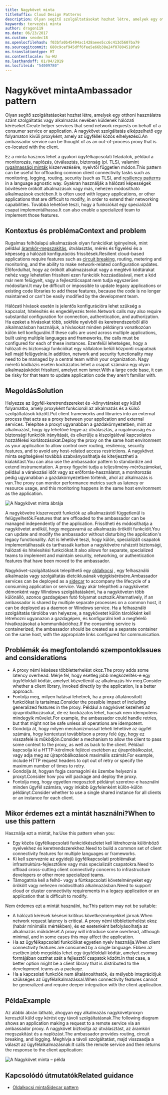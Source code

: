 ```yaml
---
title: Nagykövet minta
titleSuffix: Cloud Design Patterns
description: Olyan segítő szolgáltatásokat hozhat létre, amelyek egy otthoni használatra szánt szolgáltatás vagy alkalmazás nevében küldenek hálózati kéréseket.
keywords: tervezési minta
author: dragon119
ms.date: 06/23/2017
ms.custom: seodec18
ms.openlocfilehash: f03bfa0b45494ac1428aeee5cc6c413d5607ba79
ms.sourcegitcommit: 680c9cef945dff6fee5e66b38e24f07804510fa9
ms.translationtype: MT
ms.contentlocale: hu-HU
ms.lasthandoff: 01/04/2019
ms.locfileid: "54009780"
---
```

# <a name="ambassador-pattern"></a><span data-ttu-id="f77d1-104">Nagykövet minta</span><span class="sxs-lookup"><span data-stu-id="f77d1-104">Ambassador pattern</span></span>

<span data-ttu-id="f77d1-105">Olyan segítő szolgáltatásokat hozhat létre, amelyek egy otthoni használatra szánt szolgáltatás vagy alkalmazás nevében küldenek hálózati kéréseket.</span><span class="sxs-lookup"><span data-stu-id="f77d1-105">Create helper services that send network requests on behalf of a consumer service or application.</span></span> <span data-ttu-id="f77d1-106">A nagykövet szolgáltatás elképzelhető egy folyamaton kívüli proxyként, amely az ügyféllel közös elhelyezésű.</span><span class="sxs-lookup"><span data-stu-id="f77d1-106">An ambassador service can be thought of as an out-of-process proxy that is co-located with the client.</span></span>

<span data-ttu-id="f77d1-107">Ez a minta hasznos lehet a gyakori ügyfélkapcsolati feladatok, például a monitorozás, naplózás, útválasztás, biztonság (pl. TLS), valamint [rugalmassági minták][resiliency-patterns] kiszervezésére, nyelvtől független módon.</span><span class="sxs-lookup"><span data-stu-id="f77d1-107">This pattern can be useful for offloading common client connectivity tasks such as monitoring, logging, routing, security (such as TLS), and [resiliency patterns][resiliency-patterns] in a language agnostic way.</span></span> <span data-ttu-id="f77d1-108">Gyakran használják a hálózati képességek bővítésére örökölt alkalmazások vagy más, nehezen módosítható alkalmazások esetében.</span><span class="sxs-lookup"><span data-stu-id="f77d1-108">It is often used with legacy applications, or other applications that are difficult to modify, in order to extend their networking capabilities.</span></span> <span data-ttu-id="f77d1-109">Továbbá lehetővé teszi, hogy a funkciókat egy specializált csapat implementálhassa.</span><span class="sxs-lookup"><span data-stu-id="f77d1-109">It can also enable a specialized team to implement those features.</span></span>

## <a name="context-and-problem"></a><span data-ttu-id="f77d1-110">Kontextus és probléma</span><span class="sxs-lookup"><span data-stu-id="f77d1-110">Context and problem</span></span>

<span data-ttu-id="f77d1-111">Rugalmas felhőalapú alkalmazások olyan funkciókat igényelnek, mint például [áramkör-megszakítás](./circuit-breaker.md), útválasztás, mérés és figyelési és a képesség a hálózati konfigurációs frissítések.</span><span class="sxs-lookup"><span data-stu-id="f77d1-111">Resilient cloud-based applications require features such as [circuit breaking](./circuit-breaker.md), routing, metering and monitoring, and the ability to make network-related configuration updates.</span></span> <span data-ttu-id="f77d1-112">Előfordulhat, hogy az örökölt alkalmazásokat vagy a meglévő kódtárakat nehéz vagy lehetetlen frissíteni ezen funkciók hozzáadásával, mert a kód már nem felügyelt, vagy a fejlesztőcsapat nem tudja egyszerűen módosítani.</span><span class="sxs-lookup"><span data-stu-id="f77d1-112">It may be difficult or impossible to update legacy applications or existing code libraries to add these features, because the code is no longer maintained or can't be easily modified by the development team.</span></span>

<span data-ttu-id="f77d1-113">Hálózati hívások esetén is jelentős konfigurációra lehet szükség a kapcsolat, hitelesítés és engedélyezés terén.</span><span class="sxs-lookup"><span data-stu-id="f77d1-113">Network calls may also require substantial configuration for connection, authentication, and authorization.</span></span> <span data-ttu-id="f77d1-114">Ha ezeket a hívásokat több, sokféle nyelvből és keretrendszerből álló alkalmazásban használjuk, a hívásokat minden példányra vonatkozóan külön kell konfigurálni.</span><span class="sxs-lookup"><span data-stu-id="f77d1-114">If these calls are used across multiple applications, built using multiple languages and frameworks, the calls must be configured for each of these instances.</span></span> <span data-ttu-id="f77d1-115">Ezenfelül lehetséges, hogy a hálózati és biztonsági funkciókat egy vállalaton belüli központi csapatnak kell majd felügyelnie.</span><span class="sxs-lookup"><span data-stu-id="f77d1-115">In addition, network and security functionality may need to be managed by a central team within your organization.</span></span> <span data-ttu-id="f77d1-116">Nagy méretű kódbázis esetén kockázatos lehet a csapat számára egy olyan alkalmazáskódot frissíteni, amelyet nem ismer.</span><span class="sxs-lookup"><span data-stu-id="f77d1-116">With a large code base, it can be risky for that team to update application code they aren't familiar with.</span></span>

## <a name="solution"></a><span data-ttu-id="f77d1-117">Megoldás</span><span class="sxs-lookup"><span data-stu-id="f77d1-117">Solution</span></span>

<span data-ttu-id="f77d1-118">Helyezze az ügyfél-keretrendszereket és -könyvtárakat egy külső folyamatba, amely proxyként funkcionál az alkalmazás és a külső szolgáltatások között.</span><span class="sxs-lookup"><span data-stu-id="f77d1-118">Put client frameworks and libraries into an external process that acts as a proxy between your application and external services.</span></span> <span data-ttu-id="f77d1-119">Telepítse a proxyt ugyanabban a gazdakörnyezetben, mint az alkalmazást, hogy így lehetővé tegye az útválasztás, a rugalmasság és a biztonsági funkciók irányítását, és elkerülje a kiszolgálóval kapcsolatos hozzáférési korlátozásokat.</span><span class="sxs-lookup"><span data-stu-id="f77d1-119">Deploy the proxy on the same host environment as your application to allow control over routing, resiliency, security features, and to avoid any host-related access restrictions.</span></span> <span data-ttu-id="f77d1-120">A nagykövet minta segítségével továbbá szabványosíthatja és kiterjesztheti a kialakítást.</span><span class="sxs-lookup"><span data-stu-id="f77d1-120">You can also use the ambassador pattern to standardize and extend instrumentation.</span></span> <span data-ttu-id="f77d1-121">A proxy figyelni tudja a teljesítmény-mérőszámokat, például a várakozási időt vagy az erőforrás-használatot, a monitorozás pedig ugyanabban a gazdakörnyezetben történik, ahol az alkalmazás is van.</span><span class="sxs-lookup"><span data-stu-id="f77d1-121">The proxy can monitor performance metrics such as latency or resource usage, and this monitoring happens in the same host environment as the application.</span></span>

![A Nagykövet minta ábrája](./_images/ambassador.png)

<span data-ttu-id="f77d1-123">A nagykövetre kiszervezett funkciók az alkalmazástól függetlenül is felügyelhetők.</span><span class="sxs-lookup"><span data-stu-id="f77d1-123">Features that are offloaded to the ambassador can be managed independently of the application.</span></span> <span data-ttu-id="f77d1-124">Frissítheti és módosíthatja a nagykövetet anélkül, hogy megzavarná az alkalmazás örökölt funkcióit.</span><span class="sxs-lookup"><span data-stu-id="f77d1-124">You can update and modify the ambassador without disturbing the application's legacy functionality.</span></span> <span data-ttu-id="f77d1-125">Azt is lehetővé teszi, hogy külön, specializált csapatok implementálhassák és tarthassák karban a nagykövetre ruházott biztonsági, hálózati és hitelesítési funkciókat.</span><span class="sxs-lookup"><span data-stu-id="f77d1-125">It also allows for separate, specialized teams to implement and maintain security, networking, or authentication features that have been moved to the ambassador.</span></span>

<span data-ttu-id="f77d1-126">Nagykövet-szolgáltatások telepíthető egy [oldalkocsi](./sidecar.md) , egy felhasználó alkalmazás vagy szolgáltatás életciklusának végigkísérésére.</span><span class="sxs-lookup"><span data-stu-id="f77d1-126">Ambassador services can be deployed as a [sidecar](./sidecar.md) to accompany the lifecycle of a consuming application or service.</span></span> <span data-ttu-id="f77d1-127">Vagy akár telepítheti a nagykövetet démonként vagy Windows szolgáltatásként, ha a nagyköveten több különálló, azonos gazdagépen futó folyamat osztozik.</span><span class="sxs-lookup"><span data-stu-id="f77d1-127">Alternatively, if an ambassador is shared by multiple separate processes on a common host, it can be deployed as a daemon or Windows service.</span></span> <span data-ttu-id="f77d1-128">Ha a felhasználó szolgáltatás tárolóba van helyezve, a nagykövetet külön tárolóként kell létrehozni ugyanazon a gazdagépen, és konfigurálni kell a megfelelő hivatkozásokat a kommunikációhoz.</span><span class="sxs-lookup"><span data-stu-id="f77d1-128">If the consuming service is containerized, the ambassador should be created as a separate container on the same host, with the appropriate links configured for communication.</span></span>

## <a name="issues-and-considerations"></a><span data-ttu-id="f77d1-129">Problémák és megfontolandó szempontok</span><span class="sxs-lookup"><span data-stu-id="f77d1-129">Issues and considerations</span></span>

- <span data-ttu-id="f77d1-130">A proxy némi késéses többletterhelést okoz.</span><span class="sxs-lookup"><span data-stu-id="f77d1-130">The proxy adds some latency overhead.</span></span> <span data-ttu-id="f77d1-131">Mérje fel, hogy esetleg jobb megközelítés-e egy ügyféloldali kódtár, amelyet közvetlenül az alkalmazás hív meg.</span><span class="sxs-lookup"><span data-stu-id="f77d1-131">Consider whether a client library, invoked directly by the application, is a better approach.</span></span>
- <span data-ttu-id="f77d1-132">Fontolja meg, milyen hatásai lehetnek, ha a proxy általánosított funkciókat is tartalmaz.</span><span class="sxs-lookup"><span data-stu-id="f77d1-132">Consider the possible impact of including generalized features in the proxy.</span></span> <span data-ttu-id="f77d1-133">Például a nagykövet kezelheti az újrapróbálkozásokat, de ez kockázatos lehet, hacsak nem idempotens mindegyik művelet.</span><span class="sxs-lookup"><span data-stu-id="f77d1-133">For example, the ambassador could handle retries, but that might not be safe unless all operations are idempotent.</span></span>
- <span data-ttu-id="f77d1-134">Gondolja át, hogy milyen mechanizmussal teheti lehetővé az ügyfél számára, hogy kontextust továbbítson a proxy felé úgy, hogy ez visszafelé is működjön.</span><span class="sxs-lookup"><span data-stu-id="f77d1-134">Consider a mechanism to allow the client to pass some context to the proxy, as well as back to the client.</span></span> <span data-ttu-id="f77d1-135">Például kapcsolja ki a HTTP-kérelmek fejlécei esetében az újrapróbálkozást, vagy adja meg az újrapróbálkozások maximális számát.</span><span class="sxs-lookup"><span data-stu-id="f77d1-135">For example, include HTTP request headers to opt out of retry or specify the maximum number of times to retry.</span></span>
- <span data-ttu-id="f77d1-136">Gondolja át, hogyan fogja csomagolni és üzembe helyezni a proxyt.</span><span class="sxs-lookup"><span data-stu-id="f77d1-136">Consider how you will package and deploy the proxy.</span></span>
- <span data-ttu-id="f77d1-137">Fontolja meg, hogy egyetlen megosztott példányt szeretne-e használni minden ügyfél számára, vagy inkább ügyfelenként külön-külön példányt.</span><span class="sxs-lookup"><span data-stu-id="f77d1-137">Consider whether to use a single shared instance for all clients or an instance for each client.</span></span>

## <a name="when-to-use-this-pattern"></a><span data-ttu-id="f77d1-138">Mikor érdemes ezt a mintát használni?</span><span class="sxs-lookup"><span data-stu-id="f77d1-138">When to use this pattern</span></span>

<span data-ttu-id="f77d1-139">Használja ezt a mintát, ha:</span><span class="sxs-lookup"><span data-stu-id="f77d1-139">Use this pattern when you:</span></span>

- <span data-ttu-id="f77d1-140">Egy közös ügyfélkapcsolati funkciókészletet kell létrehoznia különböző nyelvekhez és keretrendszerekhez.</span><span class="sxs-lookup"><span data-stu-id="f77d1-140">Need to build a common set of client connectivity features for multiple languages or frameworks.</span></span>
- <span data-ttu-id="f77d1-141">Ki kell szerveznie az egyidejű ügyfélkapcsolati problémákat infrastruktúra-fejlesztőkre vagy más specializált csapatokra.</span><span class="sxs-lookup"><span data-stu-id="f77d1-141">Need to offload cross-cutting client connectivity concerns to infrastructure developers or other more specialized teams.</span></span>
- <span data-ttu-id="f77d1-142">Támogatnia kell a felhő- vagy a fürtkapcsolati követelményeket egy örökölt vagy nehezen módosítható alkalmazásban.</span><span class="sxs-lookup"><span data-stu-id="f77d1-142">Need to support cloud or cluster connectivity requirements in a legacy application or an application that is difficult to modify.</span></span>

<span data-ttu-id="f77d1-143">Nem érdemes ezt a mintát használni, ha:</span><span class="sxs-lookup"><span data-stu-id="f77d1-143">This pattern may not be suitable:</span></span>

- <span data-ttu-id="f77d1-144">A hálózati kérések késései kritikus következményekkel járnak.</span><span class="sxs-lookup"><span data-stu-id="f77d1-144">When network request latency is critical.</span></span> <span data-ttu-id="f77d1-145">A proxy némi többletterhelést okoz (habár minimális mértékben), és ez esetenként befolyásolhatja az alkalmazás működését.</span><span class="sxs-lookup"><span data-stu-id="f77d1-145">A proxy will introduce some overhead, although minimal, and in some cases this may affect the application.</span></span>
- <span data-ttu-id="f77d1-146">Ha az ügyfélkapcsolati funkciókat egyetlen nyelv használja.</span><span class="sxs-lookup"><span data-stu-id="f77d1-146">When client connectivity features are consumed by a single language.</span></span> <span data-ttu-id="f77d1-147">Ebben az esetben jobb megoldás lehet egy ügyféloldali kódtár, amelyet csomag formájában oszthat szét a fejlesztői csapatok között.</span><span class="sxs-lookup"><span data-stu-id="f77d1-147">In that case, a better option might be a client library that is distributed to the development teams as a package.</span></span>
- <span data-ttu-id="f77d1-148">Ha a kapcsolati funkciók nem általánosíthatók, és mélyebb integrációjuk szükséges az ügyfélalkalmazással.</span><span class="sxs-lookup"><span data-stu-id="f77d1-148">When connectivity features cannot be generalized and require deeper integration with the client application.</span></span>

## <a name="example"></a><span data-ttu-id="f77d1-149">Példa</span><span class="sxs-lookup"><span data-stu-id="f77d1-149">Example</span></span>

<span data-ttu-id="f77d1-150">Az alábbi ábrán látható, ahogyan egy alkalmazás nagykövetproxyn keresztül küld egy kérést egy távoli szolgáltatásnak.</span><span class="sxs-lookup"><span data-stu-id="f77d1-150">The following diagram shows an application making a request to a remote service via an ambassador proxy.</span></span> <span data-ttu-id="f77d1-151">A nagykövet biztosítja az útválasztást, az áramköri megszakítást és a naplózást.</span><span class="sxs-lookup"><span data-stu-id="f77d1-151">The ambassador provides routing, circuit breaking, and logging.</span></span> <span data-ttu-id="f77d1-152">Meghívja a távoli szolgáltatást, majd visszaadja a választ az ügyfélalkalmazásnak:</span><span class="sxs-lookup"><span data-stu-id="f77d1-152">It calls the remote service and then returns the response to the client application:</span></span>

![A Nagykövet minta – példa](./_images/ambassador-example.png)

## <a name="related-guidance"></a><span data-ttu-id="f77d1-154">Kapcsolódó útmutatók</span><span class="sxs-lookup"><span data-stu-id="f77d1-154">Related guidance</span></span>

- [<span data-ttu-id="f77d1-155">Oldalkocsi minta</span><span class="sxs-lookup"><span data-stu-id="f77d1-155">Sidecar pattern</span></span>](./sidecar.md)

<!-- links -->

[resiliency-patterns]: ./category/resiliency.md
